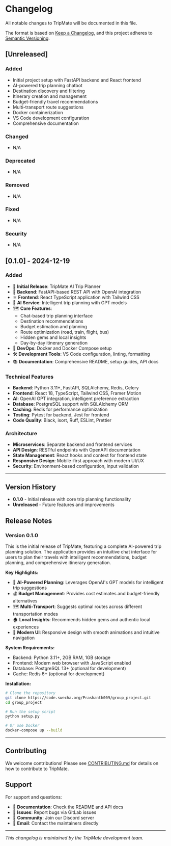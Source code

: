 # Changelog

All notable changes to TripMate will be documented in this file.

The format is based on [Keep a Changelog](https://keepachangelog.com/en/1.0.0/),
and this project adheres to [Semantic Versioning](https://semver.org/spec/v2.0.0.html).

## [Unreleased]

### Added
- Initial project setup with FastAPI backend and React frontend
- AI-powered trip planning chatbot
- Destination discovery and filtering
- Itinerary creation and management
- Budget-friendly travel recommendations
- Multi-transport route suggestions
- Docker containerization
- VS Code development configuration
- Comprehensive documentation

### Changed
- N/A

### Deprecated
- N/A

### Removed
- N/A

### Fixed
- N/A

### Security
- N/A

## [0.1.0] - 2024-12-19

### Added
- 🎉 **Initial Release**: TripMate AI Trip Planner
- 🚀 **Backend**: FastAPI-based REST API with OpenAI integration
- ⚛️ **Frontend**: React TypeScript application with Tailwind CSS
- 🤖 **AI Service**: Intelligent trip planning with GPT models
- 🗺️ **Core Features**:
  - Chat-based trip planning interface
  - Destination recommendations
  - Budget estimation and planning
  - Route optimization (road, train, flight, bus)
  - Hidden gems and local insights
  - Day-by-day itinerary generation
- 🐳 **DevOps**: Docker and Docker Compose setup
- 🛠️ **Development Tools**: VS Code configuration, linting, formatting
- 📚 **Documentation**: Comprehensive README, setup guides, API docs

### Technical Features
- **Backend**: Python 3.11+, FastAPI, SQLAlchemy, Redis, Celery
- **Frontend**: React 18, TypeScript, Tailwind CSS, Framer Motion
- **AI**: OpenAI GPT integration, intelligent preference extraction
- **Database**: PostgreSQL support with SQLAlchemy ORM
- **Caching**: Redis for performance optimization
- **Testing**: Pytest for backend, Jest for frontend
- **Code Quality**: Black, isort, Ruff, ESLint, Prettier

### Architecture
- **Microservices**: Separate backend and frontend services
- **API Design**: RESTful endpoints with OpenAPI documentation
- **State Management**: React hooks and context for frontend state
- **Responsive Design**: Mobile-first approach with modern UI/UX
- **Security**: Environment-based configuration, input validation

---

## Version History

- **0.1.0** - Initial release with core trip planning functionality
- **Unreleased** - Future features and improvements

## Release Notes

### Version 0.1.0
This is the initial release of TripMate, featuring a complete AI-powered trip planning solution. The application provides an intuitive chat interface for users to plan their travels with intelligent recommendations, budget planning, and comprehensive itinerary generation.

**Key Highlights:**
- 🎯 **AI-Powered Planning**: Leverages OpenAI's GPT models for intelligent trip suggestions
- 💰 **Budget Management**: Provides cost estimates and budget-friendly alternatives
- 🗺️ **Multi-Transport**: Suggests optimal routes across different transportation modes
- 🏠 **Local Insights**: Recommends hidden gems and authentic local experiences
- 📱 **Modern UI**: Responsive design with smooth animations and intuitive navigation

**System Requirements:**
- Backend: Python 3.11+, 2GB RAM, 1GB storage
- Frontend: Modern web browser with JavaScript enabled
- Database: PostgreSQL 13+ (optional for development)
- Cache: Redis 6+ (optional for development)

**Installation:**
```bash
# Clone the repository
git clone https://code.swecha.org/Prashanth009/group_project.git
cd group_project

# Run the setup script
python setup.py

# Or use Docker
docker-compose up --build
```

---

## Contributing

We welcome contributions! Please see [CONTRIBUTING.md](CONTRIBUTING.md) for details on how to contribute to TripMate.

## Support

For support and questions:
- 📖 **Documentation**: Check the README and API docs
- 🐛 **Issues**: Report bugs via GitLab issues
- 💬 **Community**: Join our Discord server
- 📧 **Email**: Contact the maintainers directly

---

*This changelog is maintained by the TripMate development team.*
